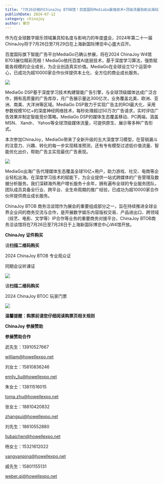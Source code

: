 ```yaml
---
title: "7月26日相约ChinaJoy BTOB馆！百度国际MediaGo最强技术+顶级流量助航出海玩家"
publishDate: 2024-07-12
category: chinajoy
author: 莱尔
---
```


作为在全球数字娱乐领域兼具知名度与影响力的年度盛会，2024年第二十一届ChinaJoy将于7月26日至7月29日在上海新国际博览中心盛大召开。

百度国际旗下智能广告平台MediaGo已确认参展，将在2024 ChinaJoy W4馆B703展位精彩亮相！MediaGo依托百度AI底层技术，基于深度学习算法，强势赋能各规模的企业成长，为企业创造真实价值。MediaGo在全球设立12个运营中心，已成功为超10000家合作伙伴提供本土化、全方位的商业成长服务。

![](https://ec-net-1251389766.cos.ap-shanghai.myqcloud.com/wp-content/uploads/2024/07/20240712224449724.png)

MediaGo DSP基于深度学习技术构建智能广告引擎，与全球顶级媒体达成广泛合作，拥有高质量的广告库存，月广告展示量达300亿次，业务覆盖北美、欧洲、亚洲、南美、大洋洲等区域。MediaGo DSP致力于实现广告主的ROI最大化，采用参数规模10亿+的深度神经网络技术，每秒处理超过50万次广告请求，实时评估广告效果并制定智能竞价策略。MediaGo DSP的媒体生态覆盖移动、PC两端，涵盖MSN、 Xandr、 Yahoo等全球顶级媒体流量，可提供原生、展示等多种广告形式。

本次参加ChinaJoy，MediaGo带来了全新升级的五大深度学习模型，在营销漏斗的注意力、兴趣、转化的每一步实现精准预测，还有专有模型过滤低价值流量、智能优化出价，帮助广告主实现最优广告表现。

![](https://ec-net-1251389766.cos.ap-shanghai.myqcloud.com/wp-content/uploads/2024/07/20240712224452744.png)

MediaGo出海广告代理媒体生态覆盖全球10亿+用户，助力游戏、社交、电商等企业轻松出海。在深度学习技术的赋能下，为企业提供一站式跨媒体的广告管理及数据分析服务。我们深耕海外用户增长服务十余年，拥有遍布全球的专业服务团队，团队成员具备全行业、跨平台、全生命周期的推广经验，已成功为超10000家合作伙伴提供商业成长服务。

ChinaJoy BTOB 商务洽谈馆作为展会的重要组成部分之一，旨在持续推进全球业界企业间的商务交流与合作，是开展数字娱乐内容版权交易、产品进出口、跨领域（综艺、电影、文学等）IP合作等业务的重要商务对接平台，ChinaJoy BTOB商务洽谈馆将在7月26日至7月28日于上海新国际博览中心W4馆开放。

**ChinaJoy** **证件购买**

  
请**扫描二维码购买**

2024 ChinaJoy BTOB 专业观众证

同期会议听课证

![](https://ec-net-1251389766.cos.ap-shanghai.myqcloud.com/wp-content/uploads/2024/07/20240712224456994.png)

请**扫描二维码购买**

2024 ChinaJoy BTOC 玩家门票

![](https://ec-net-1251389766.cos.ap-shanghai.myqcloud.com/wp-content/uploads/2024/07/20240712224503910.png)

**温馨提醒：购票前请您仔细阅读购票页相关规则**

**ChinaJoy** **参展赞助**

**参展赞助合作**

武先生：13910527667

[william@howellexpo.net](mailto:william@howellexpo.net)

刘女士：15810836246

[emily\_liu@howellexpo.net](mailto:emily_liu@howellexpo.net)

朱女士：13811516015

[toma.zhu@howellexpo.net](mailto:toma.zhu@howellexpo.net)

张女士：18810420832

[zhangsui@howellexpo.net](mailto:zhangsui@howellexpo.net)

刘先生：18610552880

[liubaichen@howellexpo.net](mailto:liubaichen@howellexpo.net)

杨女士：15321612022

[yangyanping@howellexpo.net](mailto:yangyanping@howellexpo.net)

戚先生：15801155131

weber.qi@howellexpo.net
